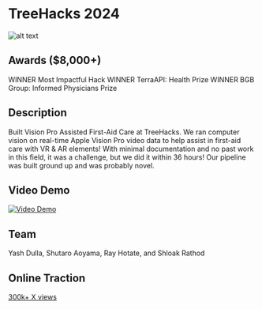 # TreeHacks 2024
![alt text]([http://url/to/img.png](https://pbs.twimg.com/media/GG81efEakAAHkm-?format=jpg&name=medium))

## Awards ($8,000+)
WINNER Most Impactful Hack 
WINNER TerraAPI: Health Prize 
WINNER BGB Group: Informed Physicians Prize 

## Description 
Built Vision Pro Assisted First-Aid Care at TreeHacks. We ran computer vision on real-time Apple Vision Pro video data to help assist in first-aid care with VR & AR elements! With minimal documentation and no past work in this field, it was a challenge, but we did it within 36 hours! Our pipeline was built ground up and was probably novel.

## Video Demo
[![Video Demo](https://img.youtube.com/vi/r6CRiycOKFQ/0.jpg)](https://www.youtube.com/watch?v=r6CRiycOKFQ)

## Team
Yash Dulla, Shutaro Aoyama, Ray Hotate, and Shloak Rathod

## Online Traction 
<a href="https://x.com/AlexReibman/status/1759542691157979281" target="_blank">300k+ X views</a>

 



